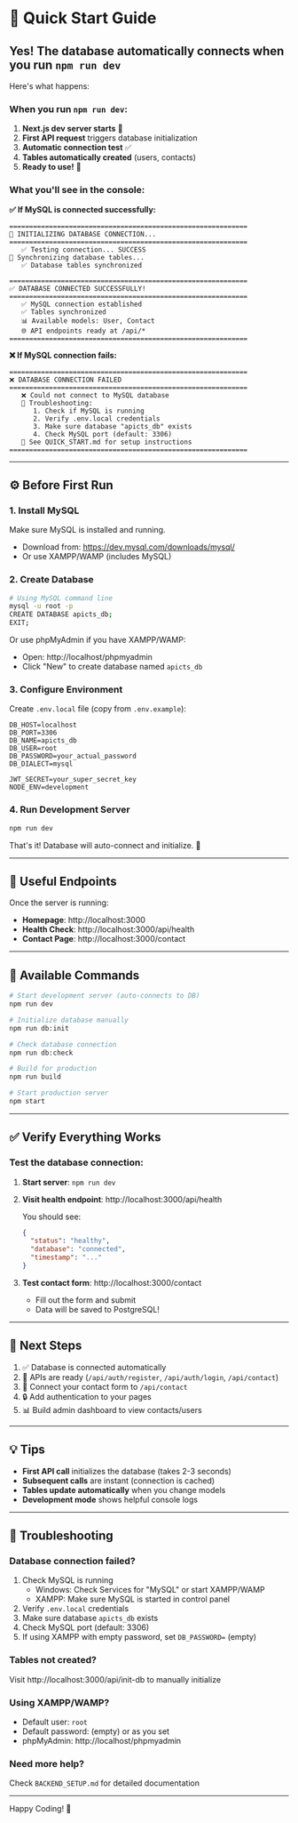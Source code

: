 # 🚀 Quick Start Guide

## Yes! The database automatically connects when you run `npm run dev`

Here's what happens:

### When you run `npm run dev`:

1. **Next.js dev server starts** 🚀
2. **First API request** triggers database initialization
3. **Automatic connection test** ✅
4. **Tables automatically created** (users, contacts)
5. **Ready to use!** 🎉

### What you'll see in the console:

**✅ If MySQL is connected successfully:**
```
============================================================
🔄 INITIALIZING DATABASE CONNECTION...
============================================================
   ✅ Testing connection... SUCCESS
🔄 Synchronizing database tables...
   ✅ Database tables synchronized

============================================================
✅ DATABASE CONNECTED SUCCESSFULLY!
============================================================
   ✅ MySQL connection established
   ✅ Tables synchronized
   📊 Available models: User, Contact
   🌐 API endpoints ready at /api/*
============================================================
```

**❌ If MySQL connection fails:**
```
============================================================
❌ DATABASE CONNECTION FAILED
============================================================
   ❌ Could not connect to MySQL database
   📝 Troubleshooting:
      1. Check if MySQL is running
      2. Verify .env.local credentials
      3. Make sure database "apicts_db" exists
      4. Check MySQL port (default: 3306)
   📖 See QUICK_START.md for setup instructions
============================================================
```

---

## ⚙️ Before First Run

### 1. Install MySQL
Make sure MySQL is installed and running.
- Download from: https://dev.mysql.com/downloads/mysql/
- Or use XAMPP/WAMP (includes MySQL)

### 2. Create Database
```bash
# Using MySQL command line
mysql -u root -p
CREATE DATABASE apicts_db;
EXIT;
```

Or use phpMyAdmin if you have XAMPP/WAMP:
- Open: http://localhost/phpmyadmin
- Click "New" to create database named `apicts_db`

### 3. Configure Environment
Create `.env.local` file (copy from `.env.example`):
```env
DB_HOST=localhost
DB_PORT=3306
DB_NAME=apicts_db
DB_USER=root
DB_PASSWORD=your_actual_password
DB_DIALECT=mysql

JWT_SECRET=your_super_secret_key
NODE_ENV=development
```

### 4. Run Development Server
```bash
npm run dev
```

That's it! Database will auto-connect and initialize. 🎊

---

## 📍 Useful Endpoints

Once the server is running:

- **Homepage**: http://localhost:3000
- **Health Check**: http://localhost:3000/api/health
- **Contact Page**: http://localhost:3000/contact

---

## 🔧 Available Commands

```bash
# Start development server (auto-connects to DB)
npm run dev

# Initialize database manually
npm run db:init

# Check database connection
npm run db:check

# Build for production
npm run build

# Start production server
npm start
```

---

## ✅ Verify Everything Works

### Test the database connection:

1. **Start server**: `npm run dev`

2. **Visit health endpoint**: http://localhost:3000/api/health

   You should see:
   ```json
   {
     "status": "healthy",
     "database": "connected",
     "timestamp": "..."
   }
   ```

3. **Test contact form**: http://localhost:3000/contact
   - Fill out the form and submit
   - Data will be saved to PostgreSQL!

---

## 🎯 Next Steps

1. ✅ Database is connected automatically
2. 🔐 APIs are ready (`/api/auth/register`, `/api/auth/login`, `/api/contact`)
3. 📝 Connect your contact form to `/api/contact`
4. 🔒 Add authentication to your pages
5. 📊 Build admin dashboard to view contacts/users

---

## 💡 Tips

- **First API call** initializes the database (takes 2-3 seconds)
- **Subsequent calls** are instant (connection is cached)
- **Tables update automatically** when you change models
- **Development mode** shows helpful console logs

---

## 🐛 Troubleshooting

### Database connection failed?
1. Check MySQL is running
   - Windows: Check Services for "MySQL" or start XAMPP/WAMP
   - XAMPP: Make sure MySQL is started in control panel
2. Verify `.env.local` credentials
3. Make sure database `apicts_db` exists
4. Check MySQL port (default: 3306)
5. If using XAMPP with empty password, set `DB_PASSWORD=` (empty)

### Tables not created?
Visit http://localhost:3000/api/init-db to manually initialize

### Using XAMPP/WAMP?
- Default user: `root`
- Default password: (empty) or as you set
- phpMyAdmin: http://localhost/phpmyadmin

### Need more help?
Check `BACKEND_SETUP.md` for detailed documentation

---

Happy Coding! 🚀

